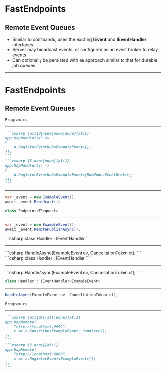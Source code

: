 <h1>FastEndpoints</h1>
<h2>Remote Event Queues</h2>

<ul class="content">
  <li>Similar to commands, uses the existing <strong>IEvent</strong> and <strong>IEventHandler</strong> interfaces</li>
  <v-clicks>
    <li>Server may broadcast events, or configured as an event broker to relay events</li>
    <li>Can optionally be persisted with an approach similar to that for durable job queues</li>
  </v-clicks>
</ul>

<!--
We can handle events on a separate server as well, this time using the existing `IEvent` and `IEventHandler` interfaces.

[click] Only the server can broadcast events, but it can also be configured to act as an event broker, relaying events to all subscribers, or in a round-robin format for distributed workloads.

[click] Events are handled in-memory by default, but we can apply a pattern similar to what we saw for the durable background jobs.

Although at this point it's probably worth considering using a dedicated message broker.
-->

---

<h1>FastEndpoints</h1>
<h2>Remote Event Queues</h2>

<v-drag pos="52,176,415,_">
<div class="box border-slate-700 bg-gray-900" data-id="server-program">

```csharp {all|none|none|none|none|none|none|none|all}{at:1}
Program.cs
```
<hr/>

````md magic-move {at:1}
```csharp {all|3|none|none|none}{at:1}
app.MapHandlers(h =>
{
    h.RegisterEventHub<ExampleEvent>();
});
```
```csharp {3|none|none}{at:1}
app.MapHandlers(h =>
{
    h.RegisterEventHub<ExampleEvent>(HubMode.EventBroker);
});
```
````

<div v-click="[2,5]">
<hr/>

```csharp {all|none|all|none}{at:1}
var _event = new ExampleEvent();
await _event.Broadcast();
```
</div>
</div>
</v-drag>

<v-drag pos="52,360,400,_">
<div class="box" data-id="client-publish" v-click="7">

```csharp
class Endpoint<TRequest>
```
<hr/>

```csharp
var _event = new ExampleEvent();
await _event.RemotePublishAsync();
```
</div>
</v-drag>

<v-drag pos="550,156,400,186">
<div class="box" v-click="4">
```csharp
class Handler : IEventHandler<ExampleEvent>
```
<hr/>
```csharp
HandleAsync(ExampleEvent ev, CancellationToken ct);
```
</div>
</v-drag>

<v-drag pos="540,166,400,186">
<div class="box" v-click="4">
```csharp
class Handler : IEventHandler<ExampleEvent>
```
<hr/>
```csharp
HandleAsync(ExampleEvent ev, CancellationToken ct);
```
</div>
</v-drag>

<v-drag pos="530,176,400,186">
<div class="box" data-id="client-handler" v-click="4">

```csharp {all|all|none|none|none|none|all}{at:4}
class Handler : IEventHandler<ExampleEvent>
```
<hr/>

```csharp {all|all|none|none|none|none|all}{at:4}
HandleAsync(ExampleEvent ev, CancellationToken ct);
```
</div>
</v-drag>

<v-drag pos="530,360,400,_">
<div class="box" data-id="client-program" v-click="3">

```csharp {all|all|all|none|none|none|all}{at:3}
Program.cs
```
<hr/>

````md magic-move {at:3}
```csharp {all|all|all|none}{at:3}
app.MapRemote(
    "http://localhost:6000",
    c => c.Subscribe<ExampleEvent, Handler>();
);
```
```csharp {3|none}{at:1}
app.MapRemote(
    "http://localhost:6000",
    c => c.RegisterEvent<ExampleEvent>();
);
```
````

</div>
</v-drag>

<FancyArrow v-click="[3,5]" q1="[data-id=server-program]" q2="[data-id=client-program]" pos1="bottom" pos2="left" color="pink" arc="-0.15" head-size="15" class="z-100" />

<FancyArrow v-click="[4,5]" q1="[data-id=client-program]" q2="[data-id=client-handler]" pos1="top" pos2="bottom" color="pink" arc="-0.1" head-size="15" class="z-100" />

<FancyArrow q1="[data-id=server-program]" q2="[data-id=server-handler]" pos1="top" pos2="bottom" color="pink" arc="-0.1" head-size="15" class="z-100" />

<FancyArrow v-click="8" q1="[data-id=client-publish]" q2="[data-id=server-program]" pos1="top" pos2="bottom" color="pink" arc="0.1" head-size="15" class="z-100" />

<FancyArrow v-click="9" x1="463" y1="220" q2="[data-id=client-handler]" pos2="left" color="pink" arc="0.1" head-size="15" class="z-100" />

<style>
  .slidev-vclick-hidden {
    display: none;
  }
</style>

<!--
Again, just looking at this at a high level, so we won't go into the persistence side of things.

So, over on our server's `Program.cs` [click], we register the event hub for our `ExampleEvent`.

To actually send an event out to any listeners [click], we need to create an instance of that event, and then call `Broadcast` on it.

That will notify any subscribers of that event [click], which are registered in each client's `Program.cs`.

[click] Once that notification has been raised, then any handlers registered for that event are invoked.

Pretty straightforward.

Registering the server as an event broker is also quite easy to set up.

Coming back to where we registered our event hub [click], we simply need it to tell to start in event broker mode.

This essentially means that now both the server and connected clients can issue events.

[click] And to achieve that, first we need to tell our client's `Program.cs` to register the event as a remote pocedure, [click] and then we can call `RemotePublishAsync` on the event somewhere in our client.

[click] This will hit the event hub [click], which then sends it out to all of the subscribed clients.
-->
